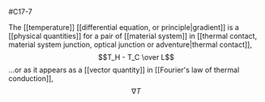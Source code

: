 #C17-7 

The [[temperature]] [[differential equation, or principle|gradient]] is a [[physical quantities]] for a pair of [[material system]] in [[thermal contact, material system junction, optical junction or adventure|thermal contact]],  $$T_H - T_C \over L$$
...or as it appears as a [[vector quantity]] in [[Fourier's law of thermal conduction]], $$\nabla T$$